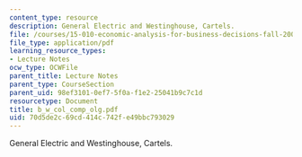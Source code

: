 ```yaml
---
content_type: resource
description: General Electric and Westinghouse, Cartels.
file: /courses/15-010-economic-analysis-for-business-decisions-fall-2004/70d5de2c69cd414c742fe49bbc793029_b_w_col_comp_olg.pdf
file_type: application/pdf
learning_resource_types:
- Lecture Notes
ocw_type: OCWFile
parent_title: Lecture Notes
parent_type: CourseSection
parent_uid: 98ef3101-0ef7-5f0a-f1e2-25041b9c7c1d
resourcetype: Document
title: b_w_col_comp_olg.pdf
uid: 70d5de2c-69cd-414c-742f-e49bbc793029
---
```

General Electric and Westinghouse, Cartels.

